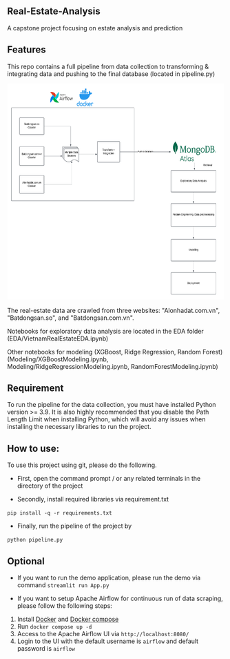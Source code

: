 ## Real-Estate-Analysis

A capstone project focusing on estate analysis and prediction 

## Features

This repo contains a full pipeline from data collection to transforming \& integrating data and pushing to the final database (located in pipeline.py)

<p align="center">
  <img src="Assets/pipeline.png" alt = "pipeline" title = "The outline of our group's data collecting process" width="625" height="500">
</p>

The real-estate data are crawled from three websites: "Alonhadat.com.vn", "Batdongsan.so", and "Batdongsan.com.vn".

Notebooks for exploratory data analysis are located in the EDA folder (EDA/VietnamRealEstateEDA.ipynb)

Other notebooks for modeling (XGBoost, Ridge Regression, Random Forest) (Modeling/XGBoostModeling.ipynb, Modeling/RidgeRegressionModeling.ipynb, RandomForestModeling.ipynb)

## Requirement

To run the pipeline for the data collection, you must have installed Python version >= 3.9. It is also highly recommended that you disable the Path Length Limit when installing Python, which will avoid any issues when installing the necessary libraries to run the project.

## How to use: 
To use this project using git, please do the following.
* First, open the command prompt / or any related terminals in the directory of the project

* Secondly, install required libraries via requirement.txt

```pip install -q -r requirements.txt```
* Finally, run the pipeline of the project by

```python pipeline.py```

## Optional

* If you want to run the demo application, please run the demo via command
```streamlit run App.py```

* If you want to setup Apache Airflow for continuous run of data scraping, please follow the following steps:

1. Install [Docker](https://docs.docker.com/engine/install/) and [Docker compose](https://docs.docker.com/compose/install/)
2. Run  ` docker compose up -d `
3. Access to the Apache Airflow UI via `http://localhost:8080/`
4. Login to the UI with the default username is `airflow` and default password is `airflow`
